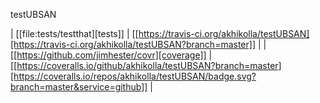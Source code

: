 testUBSAN

| [[file:tests/testthat][tests]]    | [[https://travis-ci.org/akhikolla/testUBSAN][https://travis-ci.org/akhikolla/testUBSAN?branch=master]]                           |
| [[https://github.com/jimhester/covr][coverage]] | [[https://coveralls.io/github/akhikolla/testUBSAN?branch=master][https://coveralls.io/repos/akhikolla/testUBSAN/badge.svg?branch=master&service=github]] |

